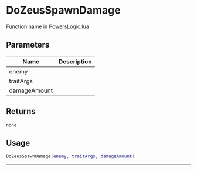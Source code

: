 # DoZeusSpawnDamage

Function name in PowersLogic.lua

## Parameters

| Name         | Description |
| ------------ | ----------- |
| enemy        |             |
| traitArgs    |             |
| damageAmount |             |

## Returns

`none`

## Usage

```lua
DoZeusSpawnDamage(enemy, traitArgs, damageAmount)
```

---
